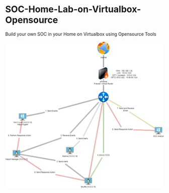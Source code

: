 # SOC-Home-Lab-on-Virtualbox-Opensource
Build your own SOC in your Home on Virtualbox using Opensource Tools

![SOC Home LAB](Images/SOC-Home-Lab.png)
